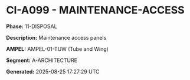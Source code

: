 # CI-A099 - MAINTENANCE-ACCESS

**Phase:** 11-DISPOSAL

**Description:** Maintenance access panels

**AMPEL:** AMPEL-01-TUW (Tube and Wing)

**Segment:** A-ARCHITECTURE

**Generated:** 2025-08-25 17:27:29 UTC
